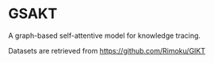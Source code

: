 # GSAKT
A graph-based self-attentive model for knowledge tracing.

Datasets are retrieved from https://github.com/Rimoku/GIKT 
